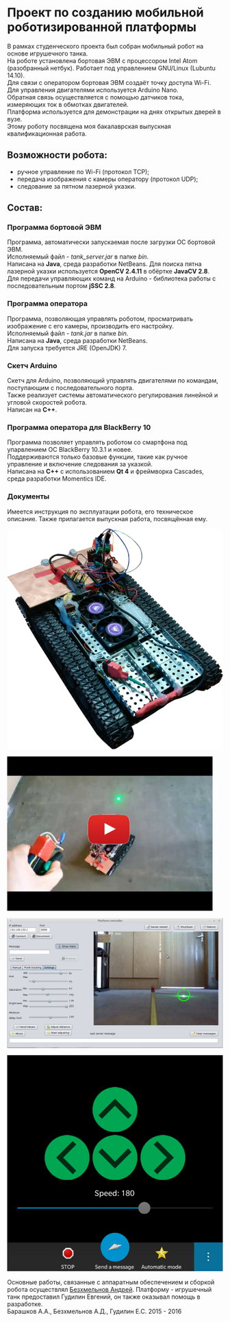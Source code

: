 # Проект по созданию мобильной роботизированной платформы  
В рамках студенческого проекта был собран мобильный робот на основе игрушечного танка.  
На роботе установлена бортовая ЭВМ с процессором Intel Atom (разобранный нетбук). Работает под управлением GNU/Linux (Lubuntu 14.10).  
Для связи с оператором бортовая ЭВМ создаёт точку доступа Wi-Fi.  
Для управления двигателями используется Arduino Nano.  
Обратная связь осуществляется с помощью датчиков тока, измеряющих ток в обмотках двигателей.   
Платформа используется для демонстрации на днях открытых дверей в вузе.  
Этому роботу посвящена моя бакалаврская выпускная квалификационная работа.  

## Возможности робота:  
- ручное управление по Wi-Fi (протокол TCP);  
- передача изображения с камеры оператору (протокол UDP);  
- следование за пятном лазерной указки.  

## Состав:  
### Программа бортовой ЭВМ  
Программа, автоматически запускаемая после загрузки ОС бортовой ЭВМ.  
Исполняемый файл - *tank_server.jar* в папке *bin*.  
Написана на **Java**, среда разработки NetBeans. 
Для поиска пятна лазерной указки используется **OpenCV 2.4.11** в обёртке **JavaCV 2.8**.  
Для передачи управляющих команд на Arduino - библиотека работы с последовательным портом **jSSC 2.8**.  
  
### Программа оператора 
Программа, позволяющая управлять роботом, просматривать изображение с его камеры, производить его настройку.  
Исполняемый файл - *tank.jar* в папке *bin*.  
Написана на **Java**, среда разработки NetBeans.  
Для запуска требуется JRE (OpenJDK) 7.  
  
### Скетч Arduino 
Скетч для Arduino, позволяющий управлять двигателями по командам, поступающим с последовательного порта.  
Также реализует системы автоматического регулирования линейной и угловой скоростей робота.  
Написан на **С++**.  
  
### Программа оператора для BlackBerry 10  
Программа позволяет управлять роботом со смартфона под упарвлением ОС BlackBerry 10.3.1 и новее.  
Поддерживаются только базовые функции, такие как ручное управление и включение следования за указкой.  
Написана на **C++** с использованием **Qt 4** и фреймворка Cascades, среда разработки Momentics IDE.   
  
### Документы
Имеется инструкция по эксплуатации робота, его техническое описание. Также прилагается выпускная работа, посвящённая ему.  
  
![Фото робота](Изображения/photo.png)  

[![Езда за указкой](Изображения/video_title.png)](https://www.youtube.com/watch?v=HPOudw8ERP0)    
    
![Скриншот программы оператора](Изображения/screen.png)  
  
![Скриншот программы BB10](Изображения/bb10_screen.png)   
  
Основные работы, связанные с аппаратным обеспечением и сборкой робота осуществлял [Безхмельнов Андрей](https://github.com/russian-guy). Платформу - игрушечный танк предоставил Гудилин Евгений, он также оказывал помощь в разработке.  
Барашков А.А., Безхмельнов А.Д., Гудилин Е.С. 2015 - 2016
